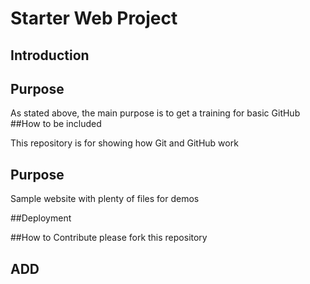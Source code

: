 # Starter Web Project

## Introduction

## Purpose
As stated above, the main purpose is to get a training for basic GitHub
##How to be included

This repository is for showing how Git and GitHub work

## Purpose

Sample website with plenty of files for demos

##Deployment

##How to Contribute
please fork this repository

## ADD
